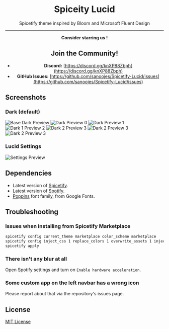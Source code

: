 <div align="center">
  <h1>Spiceity Lucid</h1>
  Spicetify theme inspired by Bloom and Microsoft Fluent Design

  <hr>

**Consider starring us !**

## Join the Community!

- **Discord:** [https://discord.gg/knXP88Zbph](https://discord.gg/knXP88Zbph)
- **GitHub Issues:** [https://github.com/sanoojes/Spicetify-Lucid/issues](https://github.com/sanoojes/Spicetify-Lucid/issues)

</div>

## Screenshots

### **Dark (default)**

![Base Dark Preview](./assets/images/base.png)
![Dark Preview 0](./assets/images/lucid-dark.png)
![Dark Preview 1](./assets/images/lucid-dark-1.png)
![Dark 1 Preview 2](./assets/images/lucid-dark-1.png)
![Dark 2 Preview 3](./assets/images/lucid-dark-artist.png)
![Dark 2 Preview 3](./assets/images/lucid-dark-playlist.png)
![Dark 2 Preview 3](./assets/images/lucid-dark-playlist-1.png)

### Lucid Settings

![Settings Preview](./assets/images/settings.webp)

## Dependencies

- Latest version of [Spicetify](https://github.com/spicetify/spicetify-cli).
- Latest version of [Spotify](https://www.spotify.com/download).
- [Poppins](https://fonts.google.com/specimen/Poppins) font family, from Google Fonts.

## Troubleshooting

### Issues when installing from Spicetify Marketplace

```sh
spicetify config current_theme marketplace color_scheme marketplace
spicetify config inject_css 1 replace_colors 1 overwrite_assets 1 inject_theme_js 1
spicetify apply
```

### There isn't any blur at all

Open Spotify settings and turn on `Enable hardware acceleration`.

### Some custom app on the left navbar has a wrong icon

Please report about that via the repository's issues page.

## License

[MIT License](LICENSE)
